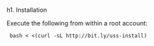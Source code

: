 h1. Installation

Execute the following from within a root account:

     bash < <(curl -sL http://bit.ly/uss-install)

